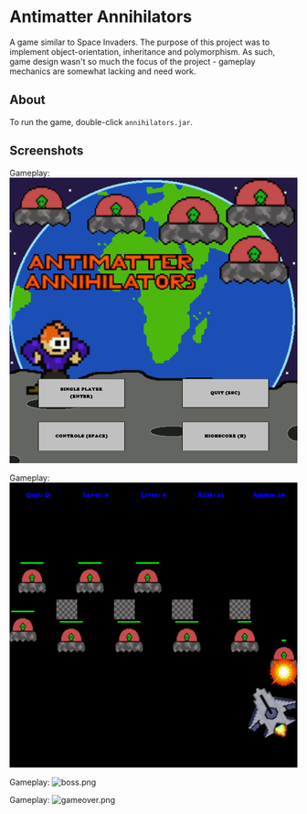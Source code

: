 # Antimatter Annihilators

A game similar to Space Invaders. The purpose of this project was to implement object-orientation, inheritance and polymorphism. As such, game design wasn't so much the focus of the project - gameplay mechanics are somewhat lacking and need work.

## About

To run the game, double-click ```annihilators.jar```.

## Screenshots

Gameplay:
![menu.png](images/menu.png)

Gameplay:
![bunkers.png](images/bunkers.png)

Gameplay:
![boss.png](boss/gameplay.png)

Gameplay:
![gameover.png](gameover/gameplay.png)
